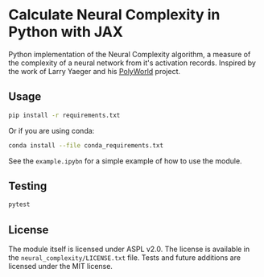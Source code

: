 # Calculate Neural Complexity in Python with JAX

Python implementation of the Neural Complexity algorithm, a measure of the complexity of a neural network from it's activation records.
Inspired by the work of Larry Yaeger and his [PolyWorld](https://github.com/polyworld/polyworld) project.

## Usage
```bash
pip install -r requirements.txt
```
Or if you are using conda:
```bash
conda install --file conda_requirements.txt
```
See the `example.ipybn` for a simple example of how to use the module.

## Testing
```bash
pytest
```

## License
The module itself is licensed under ASPL v2.0. The license is available in the `neural_complexity/LICENSE.txt` file.
Tests and future additions are licensed under the MIT license.
